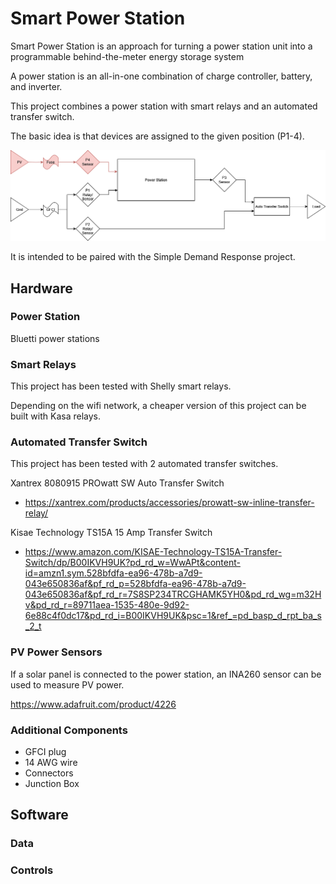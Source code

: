 # Smart Power Station
Smart Power Station is an approach for turning a power station unit into a programmable behind-the-meter energy storage system

A power station is an all-in-one combination of charge controller, battery, and inverter.

This project combines a power station with smart relays and an automated transfer switch.

The basic idea is that devices are assigned to the given position (P1-4).

![image](https://github.com/communityvirtualpowerplant/smartPowerStation/blob/main/smartPowerStation_March31_2025.drawio.png)

It is intended to be paired with the Simple Demand Response project.

## Hardware

### Power Station

Bluetti power stations 

### Smart Relays

This project has been tested with Shelly smart relays.

Depending on the wifi network, a cheaper version of this project can be built with Kasa relays.

### Automated Transfer Switch

This project has been tested with 2 automated transfer switches.

Xantrex 8080915 PROwatt SW Auto Transfer Switch
* https://xantrex.com/products/accessories/prowatt-sw-inline-transfer-relay/

Kisae Technology TS15A 15 Amp Transfer Switch
* https://www.amazon.com/KISAE-Technology-TS15A-Transfer-Switch/dp/B00IKVH9UK?pd_rd_w=WwAPt&content-id=amzn1.sym.528bfdfa-ea96-478b-a7d9-043e650836af&pf_rd_p=528bfdfa-ea96-478b-a7d9-043e650836af&pf_rd_r=7S8SP234TRCGHAMK5YH0&pd_rd_wg=m32Hv&pd_rd_r=89711aea-1535-480e-9d92-6e88c4f0dc17&pd_rd_i=B00IKVH9UK&psc=1&ref_=pd_basp_d_rpt_ba_s_2_t

### PV Power Sensors

If a solar panel is connected to the power station, an INA260 sensor can be used to measure PV power.

https://www.adafruit.com/product/4226

### Additional Components

* GFCI plug
* 14 AWG wire
* Connectors
* Junction Box
  
## Software

### Data

### Controls
